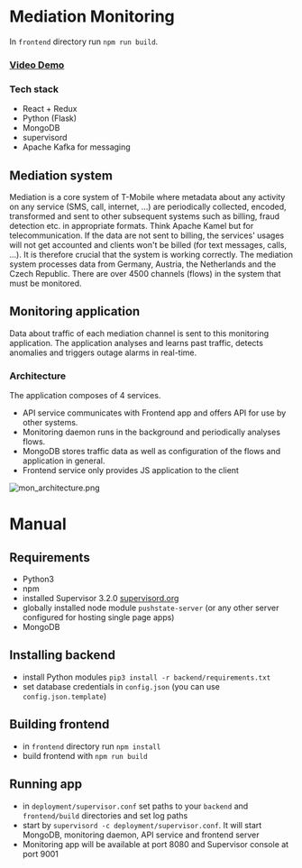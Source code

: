 # Mediation Monitoring #


In `frontend` directory run `npm run build`.

### [Video Demo](https://goo.gl/Wg5sQQ) ###

### Tech stack ###

* React + Redux
* Python (Flask)
* MongoDB
* supervisord
* Apache Kafka for messaging

## Mediation system ##
Mediation is a core system of T-Mobile where metadata about any activity on any service (SMS, call, internet, ...) are periodically collected, encoded, transformed and sent to other subsequent systems such as billing, fraud detection etc. in appropriate formats. Think Apache Kamel but for telecommunication. If the data are not sent to billing, the services' usages will not get accounted and clients won't be billed (for text messages, calls, ...). It is therefore crucial that the system is working correctly. The mediation system processes data from Germany, Austria, the Netherlands and the Czech Republic. There are over 4500 channels (flows) in the system that must be monitored. 
  
## Monitoring application ##
Data about traffic of each mediation channel is sent to this monitoring application. The application analyses and learns past traffic, detects anomalies and triggers outage alarms in real-time.

### Architecture ###
 The application composes of 4 services.
 * API service communicates with Frontend app and offers API for use by other systems.
 * Monitoring daemon runs in the background and periodically analyses flows.
 * MongoDB stores traffic data as well as configuration of the flows and application in general.
 * Frontend service only provides JS application to the client

![mon_architecture.png](https://bitbucket.org/repo/bGypxq/images/1574827955-mon_architecture.png)


# Manual #
## Requirements ##

- Python3 
- npm
- installed Supervisor 3.2.0 [supervisord.org](supervisord.org)
- globally installed node module `pushstate-server` (or any other server configured for hosting single page apps)
- MongoDB 

## Installing backend ##
- install Python modules `pip3 install -r backend/requirements.txt`
- set database credentials in `config.json`  (you can use `config.json.template`)

## Building frontend ##
- in `frontend` directory run `npm install`
- build frontend with `npm run build`

## Running app ##
- in `deployment/supervisor.conf` set paths to your `backend` and `frontend/build` directories and set log paths
- start by `supervisord -c deployment/supervisor.conf`. It will start MongoDB, monitoring daemon, API service and frontend server
- Monitoring app will be available at port 8080 and Supervisor console at port 9001
